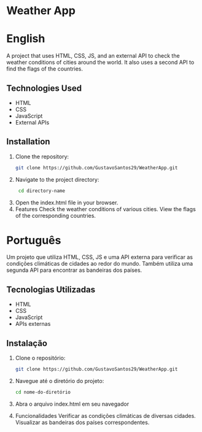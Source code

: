 # Weather App

# English

A project that uses HTML, CSS, JS, and an external API to check the weather conditions of cities around the world.
It also uses a second API to find the flags of the countries.

## Technologies Used

- HTML
- CSS
- JavaScript
- External APIs

## Installation

1. Clone the repository:
   ```bash
   git clone https://github.com/GustavoSantos29/WeatherApp.git
2. Navigate to the project directory:
   ```bash
    cd directory-name
3. Open the index.html file in your browser.
4. Features
Check the weather conditions of various cities.
View the flags of the corresponding countries.




# Português

Um projeto que utiliza HTML, CSS, JS e uma API externa para verificar as condições climáticas de cidades ao redor do mundo.
Também utiliza uma segunda API para encontrar as bandeiras dos países.

## Tecnologias Utilizadas

- HTML
- CSS
- JavaScript
- APIs externas

## Instalação

1. Clone o repositório:
   ```bash
   git clone https://github.com/GustavoSantos29/WeatherApp.git
2. Navegue até o diretório do projeto:
    ```bash
    cd nome-do-diretório
3. Abra o arquivo index.html em seu navegador

4. Funcionalidades
  Verificar as condições climáticas de diversas cidades.
  Visualizar as bandeiras dos países correspondentes.
  

